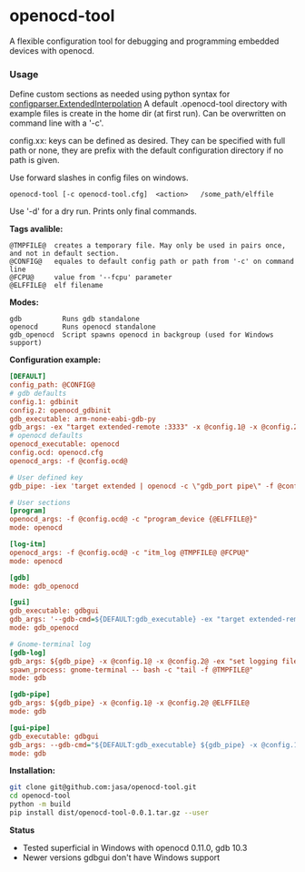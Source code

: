 # openocd-tool
A flexible configuration tool for debugging and programming embedded devices with openocd.

### Usage
Define custom sections as needed using python syntax for [configparser.ExtendedInterpolation](https://docs.python.org/3/library/configparser.html)
A default .openocd-tool directory with example files is create in the home dir (at first run). Can be overwritten on command line with a '-c'.

config.xx: keys can be defined as desired. They can be specified with full path or none, they are prefix with the default configuration directory if no path is given.

Use forward slashes in config files on windows.

`openocd-tool [-c openocd-tool.cfg]  <action>   /some_path/elffile`

Use '-d' for a dry run. Prints only final commands.

**Tags avalible:**
```
@TMPFILE@  creates a temporary file. May only be used in pairs once, and not in default section.
@CONFIG@   equales to default config path or path from '-c' on command line
@FCPU@     value from '--fcpu' parameter
@ELFFILE@  elf filename
```
**Modes:**
```
gdb          Runs gdb standalone
openocd      Runs openocd standalone
gdb_openocd  Script spawns openocd in backgroup (used for Windows support)
```

**Configuration example:**
```ini
[DEFAULT]
config_path: @CONFIG@
# gdb defaults
config.1: gdbinit
config.2: openocd_gdbinit
gdb_executable: arm-none-eabi-gdb-py
gdb_args: -ex "target extended-remote :3333" -x @config.1@ -x @config.2@ @ELFFILE@
# openocd defaults
openocd_executable: openocd
config.ocd: openocd.cfg
openocd_args: -f @config.ocd@

# User defined key
gdb_pipe: -iex 'target extended | openocd -c \"gdb_port pipe\" -f @config.ocd@'

# User sections
[program]
openocd_args: -f @config.ocd@ -c "program_device {@ELFFILE@}"
mode: openocd

[log-itm]
openocd_args: -f @config.ocd@ -c "itm_log @TMPFILE@ @FCPU@"
mode: openocd

[gdb]
mode: gdb_openocd

[gui]
gdb_executable: gdbgui
gdb_args: '--gdb-cmd=${DEFAULT:gdb_executable} -ex "target extended-remote :3333" -x @config.1@ -x @config.2@ @ELFFILE@'
mode: gdb_openocd

# Gnome-terminal log
[gdb-log]
gdb_args: ${gdb_pipe} -x @config.1@ -x @config.2@ -ex "set logging file @TMPFILE@" -ex "set logging on" @ELFFILE@
spawn_process: gnome-terminal -- bash -c "tail -f @TMPFILE@"
mode: gdb

[gdb-pipe]
gdb_args: ${gdb_pipe} -x @config.1@ -x @config.2@ @ELFFILE@
mode: gdb

[gui-pipe]
gdb_executable: gdbgui
gdb_args: --gdb-cmd="${DEFAULT:gdb_executable} ${gdb_pipe} -x @config.1@ -x @config.2@ @ELFFILE@"
mode: gdb
```

**Installation:**

```sh
git clone git@github.com:jasa/openocd-tool.git
cd openocd-tool
python -m build
pip install dist/openocd-tool-0.0.1.tar.gz --user
```

**Status**
* Tested superficial in Windows with openocd 0.11.0, gdb 10.3
* Newer versions gdbgui don't have Windows support


